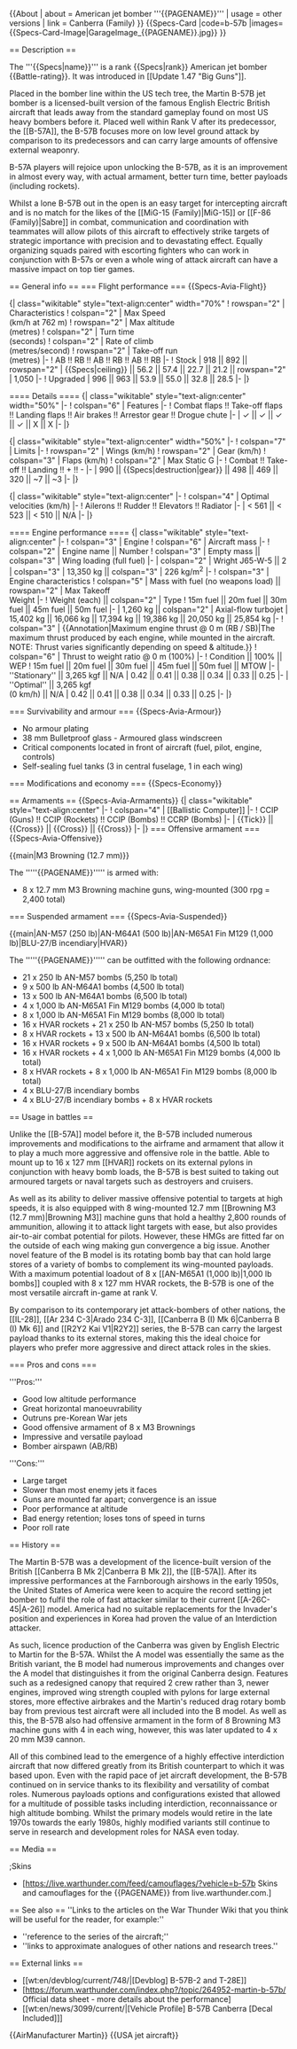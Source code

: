 {{About
| about = American jet bomber '''{{PAGENAME}}'''
| usage = other versions
| link = Canberra (Family)
}}
{{Specs-Card
|code=b-57b
|images={{Specs-Card-Image|GarageImage_{{PAGENAME}}.jpg}}
}}

== Description ==
<!-- ''In the description, the first part should be about the history of and the creation and combat usage of the aircraft, as well as its key features. In the second part, tell the reader about the aircraft in the game. Insert a screenshot of the vehicle, so that if the novice player does not remember the vehicle by name, he will immediately understand what kind of vehicle the article is talking about.'' -->
The '''{{Specs|name}}''' is a rank {{Specs|rank}} American jet bomber {{Battle-rating}}. It was introduced in [[Update 1.47 "Big Guns"]].

Placed in the bomber line within the US tech tree, the Martin B-57B jet bomber is a licensed-built version of the famous English Electric British aircraft that leads away from the standard gameplay found on most US heavy bombers before it. Placed well within Rank V after its predecessor, the [[B-57A]], the B-57B focuses more on low level ground attack by comparison to its predecessors and can carry large amounts of offensive external weaponry.

B-57A players will rejoice upon unlocking the B-57B, as it is an improvement in almost every way, with actual armament, better turn time, better payloads (including rockets).

Whilst a lone B-57B out in the open is an easy target for intercepting aircraft and is no match for the likes of the [[MiG-15 (Family)|MiG-15]] or [[F-86 (Family)|Sabre]] in combat, communication and coordination with teammates will allow pilots of this aircraft to effectively strike targets of strategic importance with precision and to devastating effect. Equally organizing squads paired with escorting fighters who can work in conjunction with B-57s or even a whole wing of attack aircraft can have a massive impact on top tier games.

== General info ==
=== Flight performance ===
{{Specs-Avia-Flight}}
<!-- ''Describe how the aircraft behaves in the air. Speed, manoeuvrability, acceleration and allowable loads - these are the most important characteristics of the vehicle.'' -->

{| class="wikitable" style="text-align:center" width="70%"
! rowspan="2" | Characteristics
! colspan="2" | Max Speed<br>(km/h at 762 m)
! rowspan="2" | Max altitude<br>(metres)
! colspan="2" | Turn time<br>(seconds)
! colspan="2" | Rate of climb<br>(metres/second)
! rowspan="2" | Take-off run<br>(metres)
|-
! AB !! RB !! AB !! RB !! AB !! RB
|-
! Stock
| 918 || 892 || rowspan="2" | {{Specs|ceiling}} || 56.2 || 57.4 || 22.7 || 21.2 || rowspan="2" | 1,050
|-
! Upgraded
| 996 || 963 || 53.9 || 55.0 || 32.8 || 28.5
|-
|}

==== Details ====
{| class="wikitable" style="text-align:center" width="50%"
|-
! colspan="6" | Features
|-
! Combat flaps !! Take-off flaps !! Landing flaps !! Air brakes !! Arrestor gear !! Drogue chute
|-
| ✓ || ✓ || ✓ || ✓ || X || X     <!-- ✓ -->
|-
|}

{| class="wikitable" style="text-align:center" width="50%"
|-
! colspan="7" | Limits
|-
! rowspan="2" | Wings (km/h)
! rowspan="2" | Gear (km/h)
! colspan="3" | Flaps (km/h)
! colspan="2" | Max Static G
|-
! Combat !! Take-off !! Landing !! + !! -
|-
| 990 <!-- {{Specs|destruction|body}} --> || {{Specs|destruction|gear}} || 498 || 469 || 320 || ~7 || ~3
|-
|}

{| class="wikitable" style="text-align:center"
|-
! colspan="4" | Optimal velocities (km/h)
|-
! Ailerons !! Rudder !! Elevators !! Radiator
|-
| < 561 || < 523 || < 510 || N/A
|-
|}

==== Engine performance ====
{| class="wikitable" style="text-align:center"
|-
! colspan="3" | Engine
! colspan="6" | Aircraft mass
|-
! colspan="2" | Engine name || Number
! colspan="3" | Empty mass || colspan="3" | Wing loading (full fuel)
|-
| colspan="2" | Wright J65-W-5 ||  2
| colspan="3" | 13,350 kg || colspan="3" |  226 kg/m<sup>2</sup>
|-
! colspan="3" | Engine characteristics
! colspan="5" | Mass with fuel (no weapons load) || rowspan="2" | Max Takeoff<br />Weight
|-
! Weight (each) || colspan="2" | Type
! 15m fuel || 20m fuel || 30m fuel || 45m fuel || 50m fuel
|-
| 1,260 kg || colspan="2" | Axial-flow turbojet
| 15,402 kg || 16,066 kg || 17,394 kg || 19,386 kg || 20,050 kg || 25,854 kg
|-
! colspan="3" | {{Annotation|Maximum engine thrust @ 0 m (RB / SB)|The maximum thrust produced by each engine, while mounted in the aircraft. NOTE: Thrust varies significantly depending on speed & altitude.}}
! colspan="6" | Thrust to weight ratio @ 0 m (100%)
|-
! Condition || 100% || WEP
! 15m fuel || 20m fuel || 30m fuel || 45m fuel || 50m fuel || MTOW
|-
| ''Stationary'' || 3,265 kgf || N/A
| 0.42 || 0.41 || 0.38 || 0.34 || 0.33 || 0.25
|-
| ''Optimal'' || 3,265 kgf<br />(0 km/h) || N/A
| 0.42 || 0.41 || 0.38 || 0.34 || 0.33 || 0.25
|-
|}

=== Survivability and armour ===
{{Specs-Avia-Armour}}
<!-- ''Examine the survivability of the aircraft. Note how vulnerable the structure is and how secure the pilot is, whether the fuel tanks are armoured, etc. Describe the armour, if there is any, and also mention the vulnerability of other critical aircraft systems.'' -->

* No armour plating
* 38 mm Bulletproof glass - Armoured glass windscreen
* Critical components located in front of aircraft (fuel, pilot, engine, controls)
* Self-sealing fuel tanks (3 in central fuselage, 1 in each wing)

=== Modifications and economy ===
{{Specs-Economy}}

== Armaments ==
{{Specs-Avia-Armaments}}
{| class="wikitable" style="text-align:center"
|-
! colspan="4" | [[Ballistic Computer]]
|-
! CCIP (Guns) !! CCIP (Rockets) !! CCIP (Bombs) !! CCRP (Bombs)
|-
| {{Tick}} || {{Cross}} || {{Cross}} || {{Cross}}
|-
|}
=== Offensive armament ===
{{Specs-Avia-Offensive}}
<!-- ''Describe the offensive armament of the aircraft, if any. Describe how effective the cannons and machine guns are in a battle, and also what belts or drums are better to use. If there is no offensive weaponry, delete this subsection.'' -->
{{main|M3 Browning (12.7 mm)}}

The '''''{{PAGENAME}}''''' is armed with:

* 8 x 12.7 mm M3 Browning machine guns, wing-mounted (300 rpg = 2,400 total)

=== Suspended armament ===
{{Specs-Avia-Suspended}}
<!-- ''Describe the aircraft's suspended armament: additional cannons under the wings, bombs, rockets and torpedoes. This section is especially important for bombers and attackers. If there is no suspended weaponry remove this subsection.'' -->
{{main|AN-M57 (250 lb)|AN-M64A1 (500 lb)|AN-M65A1 Fin M129 (1,000 lb)|BLU-27/B incendiary|HVAR}}

The '''''{{PAGENAME}}''''' can be outfitted with the following ordnance:

* 21 x 250 lb AN-M57 bombs (5,250 lb total)
* 9 x 500 lb AN-M64A1 bombs (4,500 lb total)
* 13 x 500 lb AN-M64A1 bombs (6,500 lb total)
* 4 x 1,000 lb AN-M65A1 Fin M129 bombs (4,000 lb total)
* 8 x 1,000 lb AN-M65A1 Fin M129 bombs (8,000 lb total)
* 16 x HVAR rockets + 21 x 250 lb AN-M57 bombs (5,250 lb total)
* 8 x HVAR rockets + 13 x 500 lb AN-M64A1 bombs (6,500 lb total)
* 16 x HVAR rockets + 9 x 500 lb AN-M64A1 bombs (4,500 lb total)
* 16 x HVAR rockets + 4 x 1,000 lb AN-M65A1 Fin M129 bombs (4,000 lb total)
* 8 x HVAR rockets + 8 x 1,000 lb AN-M65A1 Fin M129 bombs (8,000 lb total)
* 4 x BLU-27/B incendiary bombs
* 4 x BLU-27/B incendiary bombs + 8 x HVAR rockets

== Usage in battles ==
<!-- ''Describe the tactics of playing in the aircraft, the features of using aircraft in a team and advice on tactics. Refrain from creating a "guide" - do not impose a single point of view, but instead, give the reader food for thought. Examine the most dangerous enemies and give recommendations on fighting them. If necessary, note the specifics of the game in different modes (AB, RB, SB).'' -->
Unlike the [[B-57A]] model before it, the B-57B included numerous improvements and modifications to the airframe and armament that allow it to play a much more aggressive and offensive role in the battle. Able to mount up to 16 x 127 mm [[HVAR]] rockets on its external pylons in conjunction with heavy bomb loads, the B-57B is best suited to taking out armoured targets or naval targets such as destroyers and cruisers.

As well as its ability to deliver massive offensive potential to targets at high speeds, it is also equipped with 8 wing-mounted 12.7 mm [[Browning M3 (12.7 mm)|Browning M3]] machine guns that hold a healthy 2,800 rounds of ammunition, allowing it to attack light targets with ease, but also provides air-to-air combat potential for pilots. However, these HMGs are fitted far on the outside of each wing making gun convergence a big issue. Another novel feature of the B model is its rotating bomb bay that can hold large stores of a variety of bombs to complement its wing-mounted payloads. With a maximum potential loadout of 8 x [[AN-M65A1 (1,000 lb)|1,000 lb bombs]] coupled with 8 x 127 mm HVAR rockets, the B-57B is one of the most versatile aircraft in-game at rank V.

By comparison to its contemporary jet attack-bombers of other nations, the [[IL-28]], [[Ar 234 C-3|Arado 234 C-3]], [[Canberra B (I) Mk 6|Canberra B (I) Mk 6]] and [[R2Y2 Kai V1|R2Y2]] series, the B-57B can carry the largest payload thanks to its external stores, making this the ideal choice for players who prefer more aggressive and direct attack roles in the skies.

=== Pros and cons ===
<!-- ''Summarise and briefly evaluate the vehicle in terms of its characteristics and combat effectiveness. Mark its pros and cons in the bulleted list. Try not to use more than 6 points for each of the characteristics. Avoid using categorical definitions such as "bad", "good" and the like - use substitutions with softer forms such as "inadequate" and "effective".'' -->

'''Pros:'''

* Good low altitude performance
* Great horizontal manoeuvrability
* Outruns pre-Korean War jets
* Good offensive armament of 8 x M3 Brownings
* Impressive and versatile payload 
* Bomber airspawn (AB/RB)

'''Cons:'''

* Large target
* Slower than most enemy jets it faces
* Guns are mounted far apart; convergence is an issue 
* Poor performance at altitude
* Bad energy retention; loses tons of speed in turns
* Poor roll rate

== History ==
<!-- ''Describe the history of the creation and combat usage of the aircraft in more detail than in the introduction. If the historical reference turns out to be too long, take it to a separate article, taking a link to the article about the vehicle and adding a block "/History" (example: <nowiki>https://wiki.warthunder.com/(Vehicle-name)/History</nowiki>) and add a link to it here using the <code>main</code> template. Be sure to reference text and sources by using <code><nowiki><ref></ref></nowiki></code>, as well as adding them at the end of the article with <code><nowiki><references /></nowiki></code>. This section may also include the vehicle's dev blog entry (if applicable) and the in-game encyclopedia description (under <code><nowiki>=== In-game description ===</nowiki></code>, also if applicable).'' -->
The Martin B-57B was a development of the licence-built version of the British [[Canberra B Mk 2|Canberra B Mk 2]], the [[B-57A]]. After its impressive performances at the Farnborough airshows in the early 1950s, the United States of America were keen to acquire the record setting jet bomber to fulfil the role of fast attacker similar to their current [[A-26C-45|A-26]] model. America had no suitable replacements for the Invader's position and experiences in Korea had proven the value of an Interdiction attacker.

As such, licence production of the Canberra was given by English Electric to Martin for the B-57A. Whilst the A model was essentially the same as the British variant, the B model had numerous improvements and changes over the A model that distinguishes it from the original Canberra design. Features such as a redesigned canopy that required 2 crew rather than 3, newer engines, improved wing strength coupled with pylons for large external stores, more effective airbrakes and the Martin's reduced drag rotary bomb bay from previous test aircraft were all included into the B model. As well as this, the B-57B also had offensive armament in the form of 8 Browning M3 machine guns with 4 in each wing, however, this was later updated to 4 x 20 mm M39 cannon.

All of this combined lead to the emergence of a highly effective interdiction aircraft that now differed greatly from its British counterpart to which it was based upon. Even with the rapid pace of jet aircraft development, the B-57B continued on in service thanks to its flexibility and versatility of combat roles. Numerous payloads options and configurations existed that allowed for a multitude of possible tasks including interdiction, reconnaissance or high altitude bombing. Whilst the primary models would retire in the late 1970s towards the early 1980s, highly modified variants still continue to serve in research and development roles for NASA even today.

== Media ==
<!-- ''Excellent additions to the article would be video guides, screenshots from the game, and photos.'' -->

;Skins

* [https://live.warthunder.com/feed/camouflages/?vehicle=b-57b Skins and camouflages for the {{PAGENAME}} from live.warthunder.com.]

== See also ==
''Links to the articles on the War Thunder Wiki that you think will be useful for the reader, for example:''

* ''reference to the series of the aircraft;''
* ''links to approximate analogues of other nations and research trees.''

== External links ==
<!-- ''Paste links to sources and external resources, such as:''
* ''topic on the official game forum;''
* ''other literature.'' -->

* [[wt:en/devblog/current/748/|[Devblog] B-57B-2 and T-28E]]
* [https://forum.warthunder.com/index.php?/topic/264952-martin-b-57b/ Official data sheet - more details about the performance]
* [[wt:en/news/3099/current/|[Vehicle Profile] B-57B Canberra [Decal Included]]]

{{AirManufacturer Martin}}
{{USA jet aircraft}}